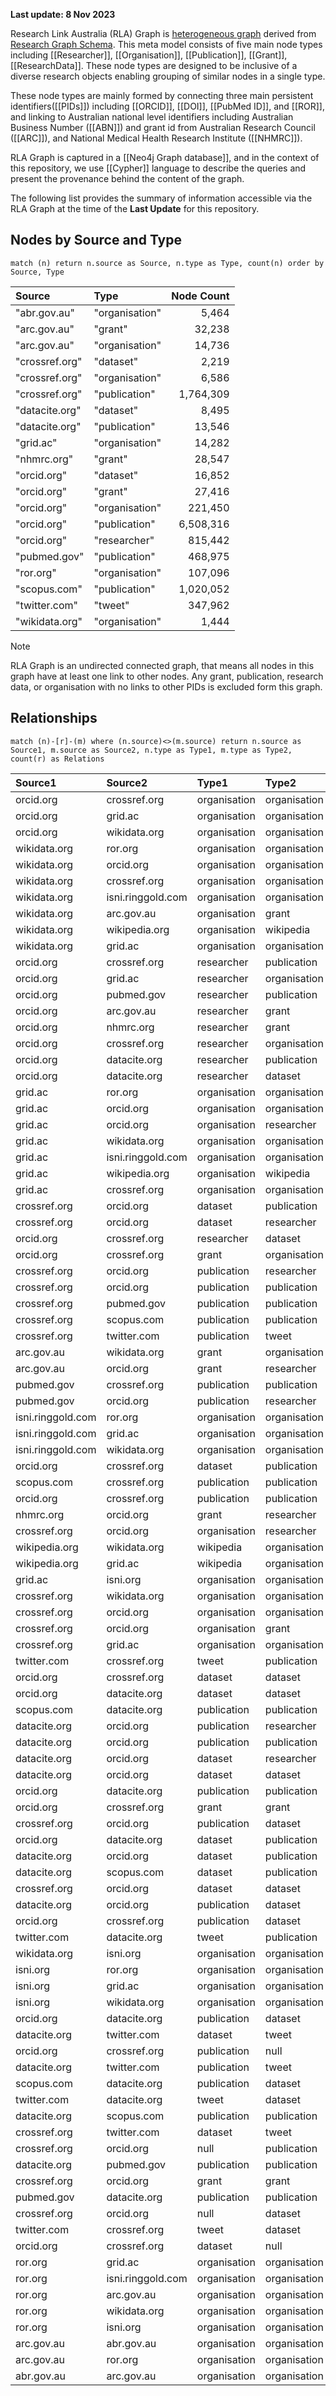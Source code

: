 **Last update: 8 Nov 2023**

Research Link Australia (RLA) Graph is [heterogeneous graph](https://arxiv.org/pdf/1903.07293) derived from [Research Graph Schema](https://researchgraph.org/schema). This meta model consists of five main node types including [[Researcher]], [[Organisation]], [[Publication]], [[Grant]], [[ResearchData]]. These node types are designed to be inclusive of a diverse research objects enabling grouping of similar nodes in a single type. 

These node types are mainly formed by connecting three main persistent identifiers([[PIDs]]) including [[ORCID]], [[DOI]], [[PubMed ID]], and [[ROR]], and linking to Australian national level identifiers including Australian Business Number ([[ABN]]) and grant id from Australian Research Council ([[ARC]]), and National Medical Health Research Institute ([[NHMRC]]).

RLA Graph is captured in a [[Neo4j Graph database]], and in the context of this repository, we use [[Cypher]] language to describe the queries and present the provenance behind the content of the graph.

The following list provides the summary of information accessible via the RLA Graph at the time of the **Last Update** for this repository.

## Nodes by Source and Type
```
match (n) return n.source as Source, n.type as Type, count(n) order by Source, Type
```

| Source         | Type           | Node Count   |
|:---------------|:---------------|-------------:|
| "abr.gov.au"   | "organisation" | 5,464        |
| "arc.gov.au"   | "grant"        | 32,238       |
| "arc.gov.au"   | "organisation" | 14,736       |
| "crossref.org" | "dataset"      | 2,219        |
| "crossref.org" | "organisation" | 6,586        |
| "crossref.org" | "publication"  | 1,764,309    |
| "datacite.org" | "dataset"      | 8,495        |
| "datacite.org" | "publication"  | 13,546       |
| "grid.ac"      | "organisation" | 14,282       |
| "nhmrc.org"    | "grant"        | 28,547       |
| "orcid.org"    | "dataset"      | 16,852       |
| "orcid.org"    | "grant"        | 27,416       |
| "orcid.org"    | "organisation" | 221,450      |
| "orcid.org"    | "publication"  | 6,508,316    |
| "orcid.org"    | "researcher"   | 815,442      |
| "pubmed.gov"   | "publication"  | 468,975      |
| "ror.org"      | "organisation" | 107,096      |
| "scopus.com"   | "publication"  | 1,020,052    |
| "twitter.com"  | "tweet"        | 347,962      |
| "wikidata.org" | "organisation" | 1,444        |

>[!Note]
>RLA Graph is an undirected connected graph, that means all nodes in this graph have at least one link to other nodes. Any grant, publication, research data, or organisation with no links to other PIDs is excluded form this graph.


## Relationships
```
match (n)-[r]-(m) where (n.source)<>(m.source) return n.source as Source1, m.source as Source2, n.type as Type1, m.type as Type2, count(r) as Relations
```

| Source1        | Source2             | Type1       | Type2       | Relations   |
|:--------------|:-------------------|:-----------|:-----------|-----------:|
| orcid.org      | crossref.org        | organisation| organisation|     592     |
| orcid.org      | grid.ac             | organisation| organisation|   1,423     |
| orcid.org      | wikidata.org        | organisation| organisation|   2,278     |
| wikidata.org   | ror.org             | organisation| organisation|     938     |
| wikidata.org   | orcid.org           | organisation| organisation|   2,278     |
| wikidata.org   | crossref.org        | organisation| organisation|     211     |
| wikidata.org   | isni.ringgold.com   | organisation| organisation|     499     |
| wikidata.org   | arc.gov.au          | organisation| grant       |  20,266     |
| wikidata.org   | wikipedia.org       | organisation| wikipedia   |     797     |
| wikidata.org   | grid.ac             | organisation| organisation|     613     |
| orcid.org      | crossref.org        | researcher  | publication | 5,635,618   |
| orcid.org      | grid.ac             | researcher  | organisation| 123,753     |
| orcid.org      | pubmed.gov          | researcher  | publication | 263,578     |
| orcid.org      | arc.gov.au          | researcher  | grant       |  41,401     |
| orcid.org      | nhmrc.org           | researcher  | grant       |  87,467     |
| orcid.org      | crossref.org        | researcher  | organisation|  53,769     |
| orcid.org      | datacite.org        | researcher  | publication |  17,714     |
| orcid.org      | datacite.org        | researcher  | dataset     |  14,426     |
| grid.ac        | ror.org             | organisation| organisation|  26,700     |
| grid.ac        | orcid.org           | organisation| organisation|   1,423     |
| grid.ac        | orcid.org           | organisation| researcher  | 123,753     |
| grid.ac        | wikidata.org        | organisation| organisation|     613     |
| grid.ac        | isni.ringgold.com   | organisation| organisation|     534     |
| grid.ac        | wikipedia.org       | organisation| wikipedia   |     790     |
| grid.ac        | crossref.org        | organisation| organisation|     298     |
| crossref.org   | orcid.org           | dataset     | publication |     557     |
| crossref.org   | orcid.org           | dataset     | researcher  |   2,837     |
| orcid.org      | crossref.org        | researcher  | dataset     |   2,837     |
| orcid.org      | crossref.org        | grant       | organisation|  24,833     |
| crossref.org   | orcid.org           | publication | researcher  | 5,635,618   |
| crossref.org   | orcid.org           | publication | publication | 6,446,806   |
| crossref.org   | pubmed.gov          | publication | publication | 412,355     |
| crossref.org   | scopus.com          | publication | publication | 932,530     |
| crossref.org   | twitter.com         | publication | tweet       | 293,522     |
| arc.gov.au     | wikidata.org        | grant       | organisation|  20,266     |
| arc.gov.au     | orcid.org           | grant       | researcher  |  41,401     |
| pubmed.gov     | crossref.org        | publication | publication | 412,355     |
| pubmed.gov     | orcid.org           | publication | researcher  | 263,578     |
| isni.ringgold.com | ror.org          | organisation| organisation|     535     |
| isni.ringgold.com | grid.ac          | organisation| organisation|     534     |
| isni.ringgold.com | wikidata.org     | organisation| organisation|     499     |
| orcid.org      | crossref.org        | dataset     | publication |     252     |
| scopus.com     | crossref.org        | publication | publication | 932,530     |
| orcid.org      | crossref.org        | publication | publication | 6,446,806   |
| nhmrc.org      | orcid.org           | grant       | researcher  |  87,467     |
| crossref.org   | orcid.org           | organisation| researcher  |  53,769     |
| wikipedia.org  | wikidata.org        | wikipedia   | organisation|     797     |
| wikipedia.org  | grid.ac             | wikipedia   | organisation|     790     |
| grid.ac        | isni.org            | organisation| organisation|      35     |
| crossref.org   | wikidata.org        | organisation| organisation|     211     |
| crossref.org   | orcid.org           | organisation| organisation|     592     |
| crossref.org   | orcid.org           | organisation| grant       |  24,833     |
| crossref.org   | grid.ac             | organisation| organisation|     298     |
| twitter.com    | crossref.org        | tweet       | publication | 293,522     |
| orcid.org      | crossref.org        | dataset     | dataset     |   1,314     |
| orcid.org      | datacite.org        | dataset     | dataset     |  14,097     |
| scopus.com     | datacite.org        | publication | publication |     284     |
| datacite.org   | orcid.org           | publication | researcher  |  17,714     |
| datacite.org   | orcid.org           | publication | publication |  19,157     |
| datacite.org   | orcid.org           | dataset     | researcher  |  14,426     |
| datacite.org   | orcid.org           | dataset     | dataset     |  14,097     |
| orcid.org      | datacite.org        | publication | publication |  19,157     |
| orcid.org      | crossref.org        | grant       | grant       |      17     |
| crossref.org   | orcid.org           | publication | dataset     |     252     |
| orcid.org      | datacite.org        | dataset     | publication |     397     |
| datacite.org   | orcid.org           | dataset     | publication |     741     |
| datacite.org   | scopus.com          | dataset     | publication |      26     |
| crossref.org   | orcid.org           | dataset     | dataset     |   1,314     |
| datacite.org   | orcid.org           | publication | dataset     |     397     |
| orcid.org      | crossref.org        | publication | dataset     |     557     |
| twitter.com    | datacite.org        | tweet       | publication |   1,725     |
| wikidata.org   | isni.org            | organisation| organisation|      30     |
| isni.org       | ror.org             | organisation| organisation|      35     |
| isni.org       | grid.ac             | organisation| organisation|      35     |
| isni.org       | wikidata.org        | organisation| organisation|      30     |
| orcid.org      | datacite.org        | publication | dataset     |     741     |
| datacite.org   | twitter.com         | dataset     | tweet       |     424     |
| orcid.org      | crossref.org        | publication | null        |      18     |
| datacite.org   | twitter.com         | publication | tweet       |   1,725     |
| scopus.com     | datacite.org        | publication | dataset     |      26     |
| twitter.com    | datacite.org        | tweet       | dataset     |     424     |
| datacite.org   | scopus.com          | publication | publication |     284     |
| crossref.org   | twitter.com         | dataset     | tweet       |      11     |
| crossref.org   | orcid.org           | null        | publication |      18     |
| datacite.org   | pubmed.gov          | publication | publication |      10     |
| crossref.org   | orcid.org           | grant       | grant       |      17     |
| pubmed.gov     | datacite.org        | publication | publication |      10     |
| crossref.org   | orcid.org           | null        | dataset     |       1     |
| twitter.com    | crossref.org        | tweet       | dataset     |      11     |
| orcid.org      | crossref.org        | dataset     | null        |       1     |
| ror.org        | grid.ac             | organisation | organisation | 26,700   |
| ror.org        | isni.ringgold.com   | organisation | organisation |    535   |
| ror.org        | arc.gov.au          | organisation | organisation |  1,967   |
| ror.org        | wikidata.org        | organisation | organisation |    938   |
| ror.org        | isni.org            | organisation | organisation |     35   |
| arc.gov.au     | abr.gov.au          | organisation | organisation |  3,855   |
| arc.gov.au     | ror.org             | organisation | organisation |  1,967   |
| abr.gov.au     | arc.gov.au          | organisation | organisation |  3,855   |


